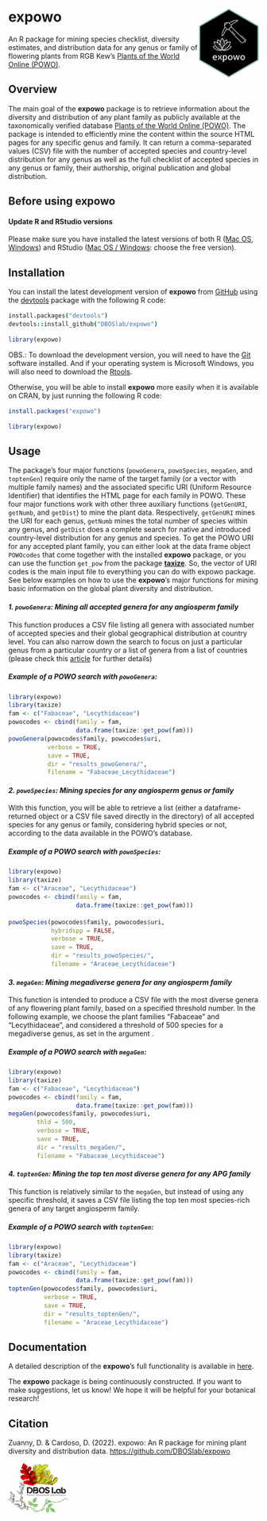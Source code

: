 
<!-- README.md is generated from README.Rmd. Please edit that file -->

# expowo <img src="man/figures/expowo.png" align="right" alt="" width="120" />

An R package for mining species checklist, diversity estimates, and
distribution data for any genus or family of flowering plants from RGB
Kew’s [Plants of the World Online (POWO)](https://powo.science.kew.org).

## Overview

The main goal of the **expowo** package is to retrieve information about
the diversity and distribution of any plant family as publicly available
at the taxonomically verified database [Plants of the World Online
(POWO)](https://powo.science.kew.org). The package is intended to
efficiently mine the content within the source HTML pages for any
specific genus and family. It can return a comma-separated values (CSV)
file with the number of accepted species and country-level distribution
for any genus as well as the full checklist of accepted species in any
genus or family, their authorship, original publication and global
distribution.

## Before using **expowo**

#### Update R and RStudio versions

Please make sure you have installed the latest versions of both R
(<a href= "https://cran.r-project.org/bin/macosx/" target="_blank">Mac
OS</a>,
<a href= "https://cran.r-project.org/bin/windows/base/" target="_blank">Windows</a>)
and RStudio
(<a href= "https://www.rstudio.com/products/rstudio/download/" 
target="_blank">Mac OS / Windows</a>: choose the free version).

## Installation

You can install the latest development version of **expowo** from
[GitHub](https://github.com/) using the
[devtools](https://github.com/r-lib/devtools) package with the following
R code:

``` coffee
install.packages("devtools")
devtools::install_github("DBOSlab/expowo")
```

``` r
library(expowo)
```

OBS.: To download the development version, you will need to have the
[Git](http://git-scm.com/) software installed. And if your operating
system is Microsoft Windows, you will also need to download the
[Rtools](http://cran.r-project.org/bin/windows/Rtools/).

Otherwise, you will be able to install **expowo** more easily when it is
available on CRAN, by just running the following R code:

``` r
install.packages("expowo")
```

``` r
library(expowo)
```

## Usage

The package’s four major functions (`powoGenera`, `powoSpecies`,
`megaGen`, and `toptenGen`) require only the name of the target family
(or a vector with multiple family names) and the associated specific URI
(Uniform Resource Identifier) that identifies the HTML page for each
family in POWO. These four major functions work with other three
auxiliary functions (`getGenURI`, `getNumb`, and `getDist`) to mine the
plant data. Respectively, `getGenURI` mines the URI for each genus,
`getNumb` mines the total number of species within any genus, and
`getDist` does a complete search for native and introduced country-level
distribution for any genus and species. To get the POWO URI for any
accepted plant family, you can either look at the data frame object
`POWOcodes` that come together with the installed **expowo** package, or
you can use the function `get_pow` from the package
[**taxize**](https://github.com/ropensci/taxize). So, the vector of URI
codes is the main input file to everything you can do with expowo
package. See below examples on how to use the **expowo**’s major
functions for mining basic information on the global plant diversity and
distribution.

#### *1. `powoGenera`: Mining all accepted genera for any angiosperm family*

This function produces a CSV file listing all genera with associated
number of accepted species and their global geographical distribution at
country level. You can also narrow down the search to focus on just a
particular genus from a particular country or a list of genera from a
list of countries (please check this
[article](https://DBOSlab.github.io/expowo/articles/mining_accepted_genera.html)
for further details)

##### Example of a POWO search with `powoGenera`:

``` r
library(expowo)
library(taxize)
fam <- c("Fabaceae", "Lecythidaceae")
powocodes <- cbind(family = fam,
                   data.frame(taxize::get_pow(fam)))
powoGenera(powocodes$family, powocodes$uri,
           verbose = TRUE,
           save = TRUE,
           dir = "results_powoGenera/",
           filename = "Fabaceae_Lecythidaceae")
```

#### *2. `powoSpecies`: Mining species for any angiosperm genus or family*

With this function, you will be able to retrieve a list (either a
dataframe-returned object or a CSV file saved directly in the directory)
of all accepted species for any genus or family, considering hybrid
species or not, according to the data available in the POWO’s database.

##### Example of a POWO search with `powoSpecies`:

``` r
library(expowo)
library(taxize)
fam <- c("Araceae", "Lecythidaceae")
powocodes <- cbind(family = fam,
                   data.frame(taxize::get_pow(fam)))
                   
powoSpecies(powocodes$family, powocodes$uri,
            hybridspp = FALSE,
            verbose = TRUE,
            save = TRUE,
            dir = "results_powoSpecies/",
            filename = "Araceae_Lecythidaceae")
```

#### *3. `megaGen`: Mining megadiverse genera for any angiosperm family*

This function is intended to produce a CSV file with the most diverse
genera of any flowering plant family, based on a specified threshold
number. In the following example, we choose the plant families
“Fabaceae” and “Lecythidaceae”, and considered a threshold of 500
species for a megadiverse genus, as set in the argument .

##### Example of a POWO search with `megaGen`:

``` r
library(expowo)
library(taxize)
fam <- c("Fabaceae", "Lecythidaceae")
powocodes <- cbind(family = fam,
                   data.frame(taxize::get_pow(fam)))
megaGen(powocodes$family, powocodes$uri,
        thld = 500,
        verbose = TRUE,
        save = TRUE,
        dir = "results_megaGen/",
        filename = "Fabaceae_Lecythidaceae")
```

#### *4. `toptenGen`: Mining the top ten most diverse genera for any APG family*

This function is relatively similar to the `megaGen`, but instead of
using any specific threshold, it saves a CSV file listing the top ten
most species-rich genera of any target angiosperm family.

##### Example of a POWO search with `toptenGen`:

``` r
library(expowo)
library(taxize)
fam <- c("Araceae", "Lecythidaceae")
powocodes <- cbind(family = fam,
                   data.frame(taxize::get_pow(fam)))
toptenGen(powocodes$family, powocodes$uri,
          verbose = TRUE,
          save = TRUE,
          dir = "results_toptenGen/",
          filename = "Araceae_Lecythidaceae")
```

## Documentation

A detailed description of the **expowo**’s full functionality is
available in [here](https://DBOSlab.github.io/expowo/).

The **expowo** package is being continuously constructed. If you want to
make suggestions, let us know! We hope it will be helpful for your
botanical research!

## Citation

Zuanny, D. & Cardoso, D. (2022). expowo: An R package for mining plant
diversity and distribution data. <https://github.com/DBOSlab/expowo>

<img src="man/figures/DBOSlab_logo.png" align="left" alt="" width="120" />
